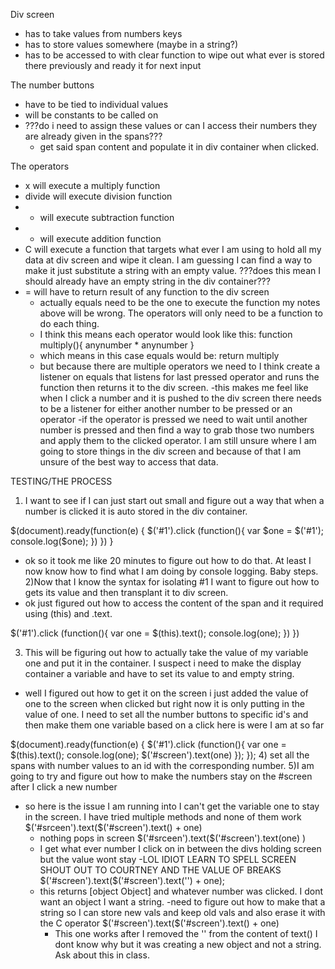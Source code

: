 Div screen
  - has to take values from numbers keys
  - has to store values somewhere (maybe in a string?)
  - has to be accessed to with clear function to wipe out what ever is stored there previously and ready it for next input

The number buttons
  - have to be tied to individual values
  - will be constants to be called on
  - ???do i need to assign these values or can I access their numbers they are already given in the spans???
    - get said span content and populate it in div container when clicked.

The operators
  - x will execute a multiply function
  - divide will execute division function
  - - will execute subtraction function
  - + will execute addition function
  - C will execute a function that targets what ever I am using to hold all my data at div screen and wipe it clean. I am guessing I can find a way to make it just substitute a string with an empty value.
  ???does this mean I should already have an empty string in the div container???
  - = will have to return result of any function to the div screen
    - actually equals need to be the one to execute the function my notes above will be wrong. The operators will only need to be a function to do each thing.
    - I think this means each operator would look like this: function multiply(){
      anynumber * anynumber
    }
    - which means in this case equals would be: return multiply
    - but because there are multiple operators we need to I think create a listener on equals that listens for last pressed operator and runs the function then returns it to the div screen.
    -this makes me feel like when I click a number and it is pushed to the div screen there needs to be a listener for either another number to be pressed or an operator
    -if the operator is pressed we need to wait until another number is pressed and then find a way to grab those two numbers and apply them to the clicked operator. I am still unsure where I am going to store things in the div screen and because of that I am unsure of the best way to access that data.

  TESTING/THE PROCESS
1) I want to see if I can just start out small and figure out a way that when a number is clicked it is auto stored in the div container.

$(document).ready(function(e) {
  $('#1').click (function(){
  var $one = $('#1');
  console.log($one);
  })
  })
}
 - ok so it took me like 20 minutes to figure out how to do that. At least I now know how to find what I am doing by console logging. Baby steps.
2)Now that I know the syntax for isolating #1 I want to figure out how to gets its value and then transplant it to div screen.
- ok just figured out how to access the content of the span and it required using (this) and .text.

$('#1').click (function(){
var one = $(this).text();
console.log(one);
})
})

3) This will be figuring out how to actually take the value of my variable one and put it in the container. I suspect i need to make the display container a variable and have to set its value to and empty string.
  - well I figured out how to get it on the screen i just added the value of one to the screen when clicked but right now it is only putting in the value of one. I need to set all the number buttons to specific id's and then make them one variable based on a click here is were I am at so far

  $(document).ready(function(e) {
    $('#1').click (function(){
      var one = $(this).text();
      console.log(one);
      $('#screen').text(one)
    });
  });
4) set all the spans with number values to an id with the corresponding number.
5)I am going to try and figure out how to make the numbers stay on the #screen after I click a new number
  - so here is the issue I am running into I can't get the variable one to stay in the screen. I have tried multiple methods and none of them work
   $('#srceen').text($('#screen').text() + one)
    - nothing pops in screen
   $('#srceen').text($('#screen').text(one) )
    - I get what ever number I click on in between the divs holding screen but the value wont stay
    -LOL IDIOT LEARN TO SPELL SCREEN SHOUT OUT TO COURTNEY AND THE VALUE OF BREAKS
    $('#screen').text($('#screen').text('') + one);
    - this returns [object Object] and whatever number was clicked. I dont want an object I want a string.
    -need to figure out how to make that a string so I can store new vals and keep old vals and also erase it with the C operator
    $('#screen').text($('#screen').text() + one)
      - This one works after I removed the '' from the content of text() I dont know why but it was creating a new object and not a string. Ask about this in class.
  
